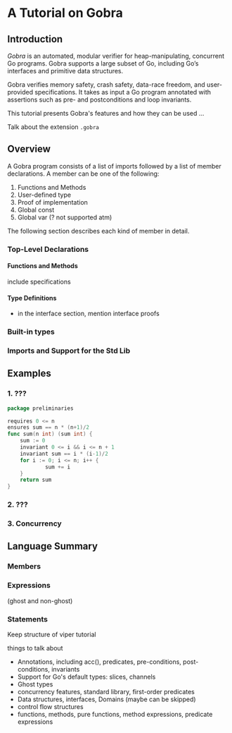 # A Tutorial on Gobra
## Introduction
*Gobra* is an automated, modular verifier for heap-manipulating, concurrent Go programs. Gobra supports a large subset of Go, including Go’s interfaces and primitive data structures.

Gobra verifies memory safety, crash safety, data-race freedom, and user-provided specifications. It takes as input a Go program annotated with assertions such as pre- and postconditions and loop invariants.

This tutorial presents Gobra's features and how they can be used ...

Talk about the extension `.gobra`

## Overview
A Gobra program consists of a list of imports followed by a list of member declarations. A member can be one of the following:
1. Functions and Methods
2. User-defined type
3. Proof of implementation
4. Global const
5. Global var (? not supported atm)

The following section describes each kind of member in detail.
### Top-Level Declarations
#### Functions and Methods 
include specifications

#### Type Definitions
- in the interface section, mention interface proofs
### Built-in types

### Imports and Support for the Std Lib

## Examples
### 1. ???
```go
package preliminaries

requires 0 <= n
ensures sum == n * (n+1)/2
func sum(n int) (sum int) {
    sum := 0
    invariant 0 <= i && i <= n + 1
    invariant sum == i * (i-1)/2
    for i := 0; i <= n; i++ {
            sum += i
    }
    return sum
}
```

### 2. ???

### 3. Concurrency

## Language Summary
### Members
### Expressions
(ghost and non-ghost)
### Statements










Keep structure of viper tutorial

things to talk about
- Annotations, including acc(), predicates, pre-conditions, post-conditions, invariants
- Support for Go's default types: slices, channels
- Ghost types
- concurrency features, standard library, first-order predicates
- Data structures, interfaces, Domains (maybe can be skipped)
- control flow structures
- functions, methods, pure functions, method expressions, predicate expressions
